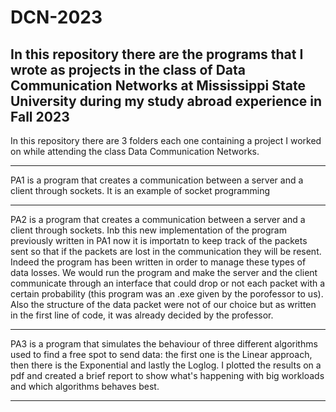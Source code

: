 # DCN-2023
In this repository there are the programs that I wrote as projects in the class of Data Communication Networks at Mississippi State University during my study abroad experience in Fall 2023 
--------------------------------------------------------------------------------------------------------------------------------------------------------------------------------------------

In this repository there are 3 folders each one containing a project I worked on while attending the class Data Communication Networks. 

--------------------------------------------------------------------------------------------------------------------------------------------------------------------------------------------

PA1 is a program that creates a communication between a server and a client through sockets. It is an example of socket programming

--------------------------------------------------------------------------------------------------------------------------------------------------------------------------------------------

PA2 is a program that creates a communication between a server and a client through sockets. Inb this new implementation of the program previously written in PA1 now it is importatn to keep track of the packets sent so that if the packets are lost in the communication they will be resent. Indeed the program has been written in order to manage these types of data losses. We would run the program and make the server and the client communicate through an interface that could drop or not each packet with a certain probability (this program was an .exe given by the porofessor to us). Also the structure of the data packet were not of our choice but as written in the first line of code, it was already decided by the professor.

--------------------------------------------------------------------------------------------------------------------------------------------------------------------------------------------

PA3 is a program that simulates the behaviour of three different algorithms used to find a free spot to send data: the first one is the Linear approach, then there is the Exponential and lastly the Loglog.
I plotted the results on a pdf and created a brief report to show what's happening with big workloads and which algorithms behaves best. 

--------------------------------------------------------------------------------------------------------------------------------------------------------------------------------------------
